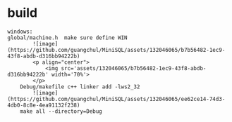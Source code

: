 # build
	windows:
  	global/machine.h  make sure define WIN
			![image](https://github.com/guangchul/MiniSQL/assets/132046065/b7b56482-1ec9-43f8-abdb-d316bb94222b)
			<p align="center">
  				<img src='assets/132046065/b7b56482-1ec9-43f8-abdb-d316bb94222b' width='70%'>
			</p>
		Debug/makefile c++ linker add -lws2_32
			![image](https://github.com/guangchul/MiniSQL/assets/132046065/ee62ce14-74d3-4db0-8c8e-4ea91132f238)
		make all --directory=Debug
		

